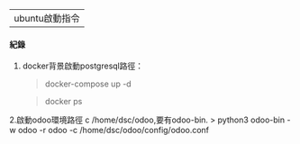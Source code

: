 <table>
    <tr>
        <td>ubuntu啟動指令</td>
    </tr>
</table>

#### 紀錄 
1. docker背景啟動postgresql路徑：
    > docker-compose up -d
    
    > docker ps 
    
2.啟動odoo環境路徑 c /home/dsc/odoo,要有odoo-bin.
    > python3 odoo-bin -w odoo -r odoo -c /home/dsc/odoo/config/odoo.conf

